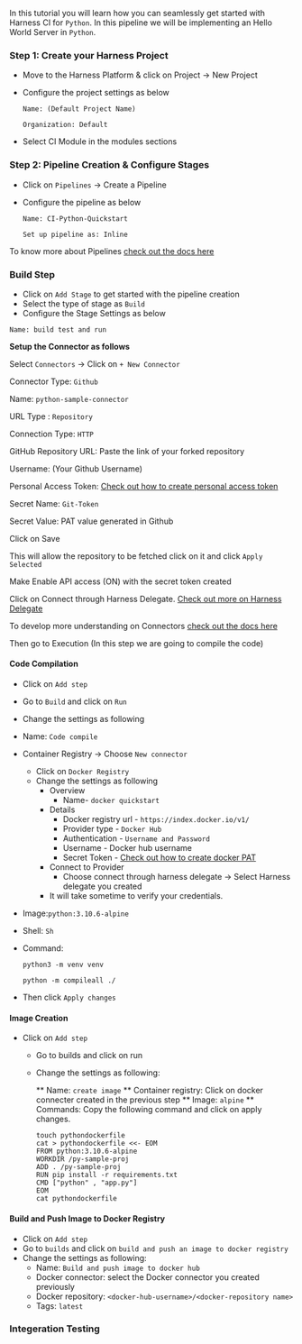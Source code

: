 In this tutorial you will learn how you can seamlessly get started with Harness CI for ```Python```. In this pipeline we will be implementing an Hello World Server in ```Python```.

### Step 1: Create your Harness Project

- Move to the Harness Platform & click on Project -> New Project
- Configure the project settings as below

  ```Name: (Default Project Name)```


  ```Organization: Default```

- Select CI Module in the modules sections


### Step 2: Pipeline Creation & Configure Stages

- Click on ```Pipelines``` -> Create a Pipeline 
- Configure the pipeline as below

  ```Name: CI-Python-Quickstart```

  ```Set up pipeline as: Inline```


To know more about Pipelines [check out the docs here](overview.md)

### Build Step

- Click on ```Add Stage``` to get started with the pipeline creation
- Select the type of stage as ```Build```
- Configure the Stage Settings as below

```Name: build test and run```

**Setup the Connector as follows**

Select ```Connectors``` -> Click on ```+ New Connector```

Connector Type: ```Github```

Name: ```python-sample-connector ```

URL Type : ```Repository```

Connection Type: ```HTTP```

GitHub Repository URL: Paste the link of your forked repository

Username: (Your Github Username)

Personal Access Token: [Check out how to create personal access token](https://docs.github.com/en/authentication/keeping-your-account-and-data-secure/creating-a-personal-access-token)

Secret Name: ```Git-Token```

Secret  Value: PAT value generated in Github

Click on Save 

This will allow the repository to be fetched click on it and click ```Apply Selected```

Make Enable API access (ON) with the secret token created

Click on Connect through Harness Delegate. [Check out more on Harness Delegate](https://docs.harness.io/article/sjjik49xww-kubernetes-cluster-connector-settings-reference)

To develop more understanding on Connectors [check out the docs here](overview.md)

Then go to Execution (In this step we are going to compile the code)
#### Code Compilation
- Click on ```Add step``` 
 - Go to ```Build``` and click on ```Run```
 - Change the settings as following 
 - Name: ```Code compile```
 - Container Registry -> Choose ```New connector```
   - Click on ```Docker Registry```
   - Change the settings as following 
       - Overview 
         - Name- ```docker quickstart```
       - Details 
         - Docker registry url -  ```https://index.docker.io/v1/```
         - Provider type - ```Docker Hub``` 
         - Authentication - ```Username and Password```
         - Username - Docker hub username 
         - Secret Token - [Check out how to create docker PAT](Secret.md)
       - Connect to Provider 
         - Choose connect through harness delegate -> Select Harness delegate you created 
       - It will take sometime to verify your credentials.
  - Image:```python:3.10.6-alpine```
  - Shell: ```Sh```
  - Command:
 
    ```python3 -m venv venv```
   
    ```python -m compileall ./```
  - Then click ```Apply changes``` 
 
 ####  Image Creation             
 - Click on ```Add step```
   - Go to builds and click on run 
   - Change the settings as following:
   
      ** Name: ```create image``` 
      ** Container registry: Click on docker connecter created in the previous step 
      ** Image: ```alpine```
      ** Commands: Copy the following command and click on apply changes.
         
         touch pythondockerfile
         cat > pythondockerfile <<- EOM
         FROM python:3.10.6-alpine
         WORKDIR /py-sample-proj
         ADD . /py-sample-proj
         RUN pip install -r requirements.txt
         CMD ["python" , "app.py"]
         EOM
         cat pythondockerfile
      
 #### Build and Push Image to Docker Registry
 - Click on ```Add step```
 - Go to ```builds``` and click on ```build and push an image to docker registry```
 -  Change the settings as following:
    - Name: ```Build and push image to docker hub```
    - Docker connector: select the Docker connector you created previously 
    - Docker repository: ```<docker-hub-username>/<docker-repository name>```
    - Tags: ```latest```

### Integeration Testing 

    
    

     






